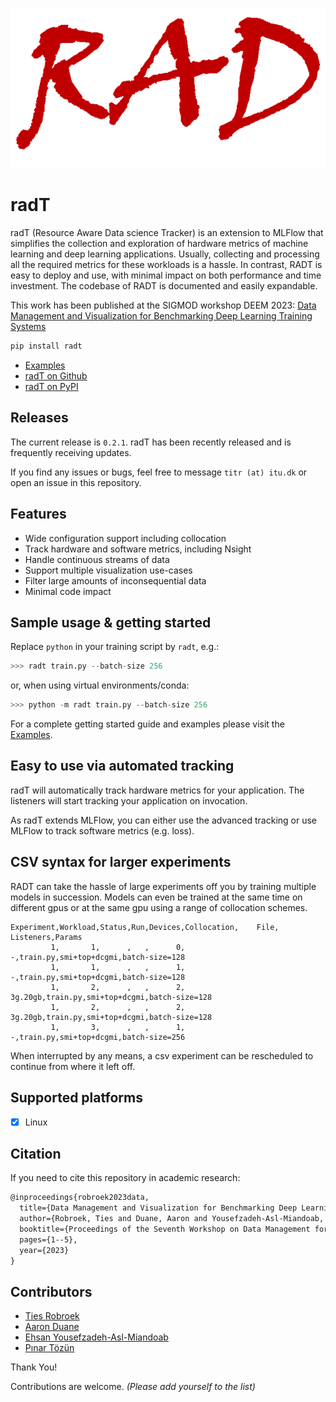 <div align="center">

[![preview](media/logo_rad.png)](#readme)

</div>

# radT

radT (Resource Aware Data science Tracker) is an extension to MLFlow that simplifies the collection and exploration of hardware metrics of machine learning and deep learning applications. Usually, collecting and processing all the required metrics for these workloads is a hassle. In contrast, RADT is easy to deploy and use, with minimal impact on both performance and time investment. The codebase of RADT is documented and easily expandable.

This work has been published at the SIGMOD workshop DEEM 2023: [Data Management and Visualization for Benchmarking
Deep Learning Training Systems](https://itu-dasyalab.github.io/RAD/publication/papers/DEEM2023.pdf)

```sh
pip install radt
```

<!-- - [Documentation](https://radt.readthedocs.io/) -->
- [Examples](https://github.com/Resource-Aware-Data-systems-RAD/radt/tree/master/examples/#readme)
- [radT on Github](https://github.com/Resource-Aware-Data-Systems-RAD/radt)
- [radT on PyPI](https://pypi.org/project/radt/)

## Releases

The current release is `0.2.1`. radT has been recently released and is frequently receiving updates.

If you find any issues or bugs, feel free to message `titr (at) itu.dk` or open an issue in this repository.

## Features

- Wide configuration support including collocation
- Track hardware and software metrics, including Nsight
- Handle continuous streams of data
- Support multiple visualization use-cases
- Filter large amounts of inconsequential data
- Minimal code impact

## Sample usage & getting started

Replace `python` in your training script by `radt`, e.g.:

```py
>>> radt train.py --batch-size 256
```

or, when using virtual environments/conda:

```py
>>> python -m radt train.py --batch-size 256
```

For a complete getting started guide and examples please visit the [Examples](https://github.com/Resource-Aware-Data-systems-RAD/radt/tree/master/examples/#readme).

## Easy to use via automated tracking

radT will automatically track hardware metrics for your application. The listeners will start tracking your application on invocation.

As radT extends MLFlow, you can either use the advanced tracking or use MLFlow to track software metrics (e.g. loss).

<!-- ## Advanced tracking options via context

If you want to have more control over what is logged, you can encapsulate your training loop in the RADT context:

```py
from radt import RADT

with RADT as run:
  # training loop
``` -->

## CSV syntax for larger experiments

RADT can take the hassle of large experiments off you by training multiple models in succession. Models can even be trained at the same time on different gpus or at the same gpu using a range of collocation schemes.

```csv
Experiment,Workload,Status,Run,Devices,Collocation,    File,    Listeners,Params
         1,       1,      ,   ,      0,          -,train.py,smi+top+dcgmi,batch-size=128
         1,       1,      ,   ,      1,          -,train.py,smi+top+dcgmi,batch-size=128
         1,       2,      ,   ,      2,    3g.20gb,train.py,smi+top+dcgmi,batch-size=128
         1,       2,      ,   ,      2,    3g.20gb,train.py,smi+top+dcgmi,batch-size=128
         1,       3,      ,   ,      1,          -,train.py,smi+top+dcgmi,batch-size=256
```

When interrupted by any means, a csv experiment can be rescheduled to continue from where it left off.

## Supported platforms

- [x] Linux


## Citation

If you need to cite this repository in academic research:
```txt
@inproceedings{robroek2023data,
  title={Data Management and Visualization for Benchmarking Deep Learning Training Systems},
  author={Robroek, Ties and Duane, Aaron and Yousefzadeh-Asl-Miandoab, Ehsan and Tozun, Pinar},
  booktitle={Proceedings of the Seventh Workshop on Data Management for End-to-End Machine Learning},
  pages={1--5},
  year={2023}
}
```


## Contributors

- [Ties Robroek](https://github.com/sipondo)
- [Aaron Duane](https://github.com/aaduane/)
- [Ehsan Yousefzadeh-Asl-Miandoab](https://github.com/ehsanyousefzadehasl)
- [Pınar Tözün](https://github.com/ptozun)

Thank You!

Contributions are welcome. _(Please add yourself to the list)_
